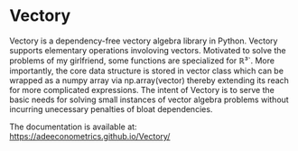 # Vectory

Vectory is a dependency-free vectory algebra library in Python. Vectory supports elementary operations involoving vectors. Motivated to solve the problems of my girlfriend, some functions are specialized for ℝ³`. More importantly, the core data structure is stored in vector class which can be wrapped as a numpy array via np.array(vector) thereby extending its reach for more complicated expressions. The intent of Vectory is to serve the basic needs for solving small instances of vector algebra problems without incurring unecessary penalties of bloat dependencies.

The documentation is available at: https://adeeconometrics.github.io/Vectory/

